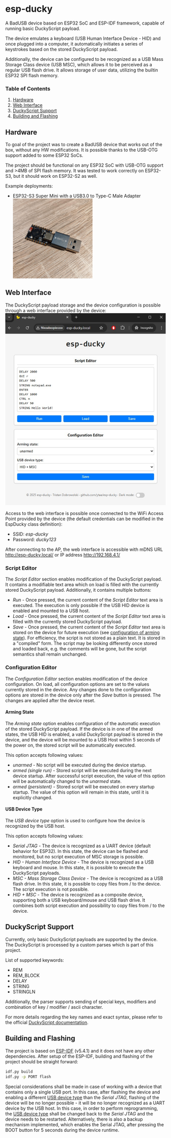 # esp-ducky
A BadUSB device based on ESP32 SoC and ESP-IDF framework, capable of running basic DuckyScript payload. 

The device emulates a keyboard (USB Human Interface Device - HID) and once plugged into a computer, it automatically initiates a series of keystrokes based on the stored DuckyScript payload. 

Additionally, the device can be configured to be recognized as a USB Mass Storage Class device (USB MSC), which allows it to be perceived as a regular USB flash drive. It allows storage of user data, utilizing the builtin ESP32 SPI flash memory.

### Table of Contents
1. [Hardware](#hardware)
2. [Web Interface](#web-interface)
3. [DuckyScript Support](#duckyscript-support)
4. [Building and Flashing](#building-and-flashing)

## Hardware

To goal of the project was to create a BadUSB device that works out of the box, without any HW modifications. It is possible thanks to the USB-OTG support added to some ESP32 SoCs. 

The project should be functional on any ESP32 SoC with USB-OTG support and >4MB of SPI flash memory. It was tested to work correctly on ESP32-S3, but it should work on ESP32-S2 as well. 

Example deployments:

- ESP32-S3 Super Mini with a USB3.0 to Type-C Male Adapter
<br /><img src="doc/img/hw_esp32_s3_super_mini.jpg" alt="esp-ducky deployment on a ESP32-S3 Super Mini board" width="250"/>

## Web Interface

The DuckyScript payload storage and the device configuration is possible through a web interface provided by the device:
<br /><img src="doc/img/web_interface.jpg" alt="esp-ducky web interface"/>

Access to the web interface is possible once connected to the WiFi Access Point provided by the device (the default credentials can be modified in the EspDucky class definition):
- SSID: *esp-ducky*
- Password: *ducky123*

After connecting to the AP, the web interface is accessible with mDNS URL http://esp-ducky.local/ or IP address http://192.168.4.1/

### Script Editor
The *Script Editor* section enables modification of the DuckyScript payload. It contains a modifiable text area which on load is filled with the currently stored DuckyScript payload. Additionally, it contains multiple buttons:
- *Run* - Once pressed, the current content of the *Script Editor* text area is executed. The execution is only possible if the USB HID device is enabled and mounted to a USB host. 
- *Load* - Once pressed, the current content of the *Script Editor* text area is filled with the currently stored DuckyScript payload.
- *Save* - Once pressed, the current content of the *Script Editor* text area is stored on the device for future execution (see [configuration of arming state](#arming-state)). For efficiency, the script is not stored as a plain text. It is stored in a "compiled" form. The script may be looking differently once stored and loaded back, e.g. the comments will be gone, but the script semantics shall remain unchanged.   

### Configuration Editor
The *Configuration Editor* section enables modification of the device configuration. On load, all configuration options are set to the values currently stored in the device. Any changes done to the configuration options are stored in the device only after the *Save* button is pressed. The changes are applied after the device reset.  

#### Arming State
The *Arming state* option enables configuration of the automatic execution of the stored DuckyScript payload. If the device is in one of the armed states, the USB HID is enabled, a valid DuckyScript payload is stored in the device, and the device will be mounted to a USB Host within 5 seconds of the power on, the stored script will be automatically executed.  

This option accepts following values:
- *unarmed* - No script will be executed during the device startup. 
- *armed (single run)* - Stored script will be executed during the next device startup. After successful script execution, the value of this option will be automatically changed to the *unarmed* state. 
- *armed (persistent)* - Stored script will be executed on every startup startup. The value of this option will remain in this state, until it is explicitly changed.

#### USB Device Type
The *USB device type* option is used to configure how the device is recognized by the USB host. 

This option accepts following values:
- *Serial JTAG* - The device is recognized as a UART device (default behavior for ESP32). In this state, the device can be flashed and monitored, but no script execution of MSC storage is possible. 
- *HID - Human Interface Device* - The device is recognized as a USB keyboard and mouse. In this state, it is possible to execute the DuckyScript payloads.
- *MSC - Mass Storage Class Device* - The device is recognized as a USB flash drive. In this state, it is possible to copy files from / to the device. The script execution is not possible. 
- *HID + MSC* -  The device is recognized as a composite device, supporting both a USB keyboard/mouse and USB flash drive. It combines both script execution and possibility to copy files from / to the device.


## DuckyScript Support

Currently, only basic DuckyScript payloads are supported by the device. The DuckyScript is processed by a custom parses which is part of this project. 

List of supported keywords:
- REM
- REM_BLOCK
- DELAY
- STRING
- STRINGLN

Additionally, the parser supports sending of special keys, modifiers and combination of key / modifier / ascii character. 

For more details regarding the key names and exact syntax, please refer to the official [DuckyScript documentation](https://docs.hak5.org/hak5-usb-rubber-ducky/duckyscript-tm-quick-reference).

## Building and Flashing

The project is based on [ESP-IDF](https://docs.espressif.com/projects/esp-idf/en/v5.4.1/esp32/get-started/index.html) (v5.4.1) and it does not have any other dependencies. After setup of the ESP-IDF, building and flashing of the project should be straight forward:
```bash
idf.py build
idf.py -p PORT flash
```

Special considerations shall be made in case of working with a device that contains only a single USB port. In this case, after flashing the device and enabling a different [USB device type](#usb-device-type) than the *Serial JTAG*, flashing of the device will be no longer possible - it will be no longer recognized as a UART device by the USB host. In this case, in order to perform reprogramming, the [USB device type](#usb-device-type) shall be changed back to the *Serial JTAG* and the device needs to be restarted. Alternatively, there is also a backup mechanism implemented, which enables the Serial JTAG, after pressing the BOOT button for 5 seconds during the device runtime.   